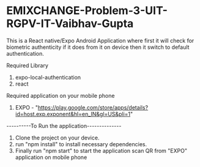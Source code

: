 # EMIXCHANGE-Problem-3-UIT-RGPV-IT-Vaibhav-Gupta
This is a React native/Expo Android Application where first it will check for biometric authenticity if it does from it on device then it switch to default authentication.


Required Library
1. expo-local-authentication
2. react


Required application on your mobile phone
1. EXPO - "https://play.google.com/store/apps/details?id=host.exp.exponent&hl=en_IN&gl=US&pli=1"


----------To Run the application--------------
1. Clone the project on your device.
2. run "npm install" to install necessary dependencies.
3. Finally run "npm start" to start the application scan QR from "EXPO" application on mobile phone
